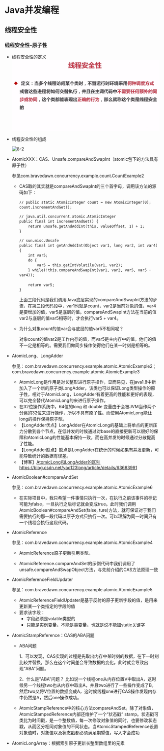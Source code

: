 # Java并发编程

## 线程安全性

### 线程安全性-原子性

* 线程安全性的定义
   ![8-1](../resource/8-1.png)

* 线程安全性的组成

   ![8-2](../resouce/8-2.png)

* AtomicXXX：CAS、Unsafe.compareAndSwapInt（atomic包下的方法具有原子性）

  参见com.bravedawn.concurrency.example.count.CountExample2

  * CAS取的其实就是compareAndSwapInt的三个首字母，调用该方法的源码如下：

    ```
    // public static AtomicInteger count = new AtomicInteger(0);
    count.incrementAndGet();
    ```

    ```
    // java.util.concurrent.atomic.AtomicInteger
    public final int incrementAndGet() {
    	return unsafe.getAndAddInt(this, valueOffset, 1) + 1;
    }
    ```

    ```
    // sun.misc.Unsafe
    public final int getAndAddInt(Object var1, long var2, int var4) {
        int var5;
        do {
        	var5 = this.getIntVolatile(var1, var2);
        } while(!this.compareAndSwapInt(var1, var2, var5, var5 + var4));
    
        return var5;
    }
    ```

    上面三段代码是我们调用Java底层实现的compareAndSwapInt方法的步骤，在第三段代码段中，var1也就是count，var2是当前对象的值，var4是要增加的值，var5是底层的值。compareAndSwapInt方法在当前的值var2与底层的值var5相等时，才会执行var5 + var4。

   * 为什么对象count的值var会与底层的值var5不相同呢？

     对象count的值var2是工作内存的值，而var5是主内存中的值。他们的值不一定是相等的。需要我们做同步操作使得他们在某一时刻是相等的。

 * AtomicLong、LongAdder

   参见：com.bravedawn.concurrency.example.atomic.AtomicExample2；com.bravedawn.concurrency.example.atomic.AtomicExample3

   * AtomicLong是作用是对长整形进行原子操作，显而易见，在java1.8中新加入了一个新的原子类LongAdder，该类也可以保证Long类型操作的原子性，相对于AtomicLong，LongAdder有着更高的性能和更好的表现，可以完全替代AtomicLong的来进行原子操作。
   * 在32位操作系统中，64位的long 和 double 变量由于会被JVM当作两个分离的32位来进行操作，所以不具有原子性。而使用AtomicLong能让long的操作保持原子型。
   * 【LongAdder优点】LongAdder在AtomicLong的基础上将单点的更新压力分散到各个节点，在低并发的时候通过对base的直接更新可以很好的保障和AtomicLong的性能基本保持一致，而在高并发的时候通过分散提高了性能。 
   * 【LongAdder缺点】缺点是LongAdder在统计的时候如果有并发更新，可能导致统计的数据有误差。
   * 【博客】[AtomicLong和LongAdder的区别]()https://blog.csdn.net/yao123long/article/details/63683991

 * AtomicBoolean#compareAndSet

   参见：com.bravedawn.concurrency.example.atomic.AtomicExample6

    * 在实际项目中，我只希望一件事情只执行一次，在执行之前该事件的标记可能为false，一旦执行之后标记就会变成true。此时我们调用AtomicBoolean#compareAndSet(false, ture)方法，就可保证对于我们需要执行的那一段代码以原子方式只执行一次。可以理解为同一时间只有一个线程会执行这段代码。

* AtomicReference

  参见：com.bravedawn.concurrency.example.atomic.AtomicExample4

  * AtomicReference原子更新引用类型。

  * AtomicReference.compareAndSet的示例代码中我们调用了unsafe.compareAndSwapObject方法，与先前介绍的CAS方法原理一致

* AtomicReferenceFieldUpdater

  参见：com.bravedawn.concurrency.example.atomic.AtomicExample5

  * AtomicReferenceFieldUpdater是基于反射的原子更新字段的值，是用来更新某一个类指定的字段的值
  * 要求该字段：
    * 字段必须是volatile类型的
    * 只能是实例变量，不能是类变量，也就是说不能加static关键字

* AtomicStampReference：CAS的ABA问题
  * ABA问题

    1、可以发现，CAS实现的过程是先取出内存中某时刻的数据，在下一时刻比较并替换，那么在这个时间差会导致数据的变化，此时就会导致出现“ABA”问题。 

    2、什么是”ABA”问题？ 
    比如说一个线程one从内存位置V中取出A，这时候另一个线程two也从内存中取出A，并且two进行了一些操作变成了B，然后two又将V位置的数据变成A，这时候线程one进行CAS操作发现内存中仍然是A，然后one操作成功。

   * AtomicStampReference中的核心方法compareAndSet。除了对象值，AtomicStampedReference内部还维护了一个“状态戳” stamp。状态戳可类比为时间戳，是一个整数值，每一次修改对象值的同时，也要修改状态戳，从而区分相同对象值的不同状态。当AtomicStampedReference设置对象值时，对象值以及状态戳都必须满足期望值，写入才会成功

 * AtomicLongArray：根据索引原子更新长整型数组里的元素